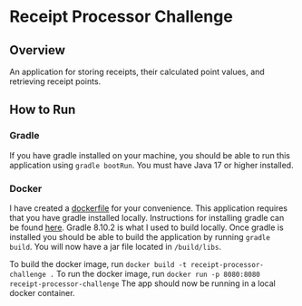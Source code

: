 # Receipt Processor Challenge

## Overview
An application for storing receipts, their calculated point values, and retrieving receipt points.

## How to Run

### Gradle
If you have gradle installed on your machine, you should be able to run this application using `gradle bootRun`.
You must have Java 17 or higher installed.
### Docker
I have created a [dockerfile](Dockerfile) for your convenience.
This application requires that you have gradle installed locally. Instructions for installing gradle can be found [here](https://gradle.org/install/).
Gradle 8.10.2 is what I used to build locally. Once gradle is installed you should be able to build the application by running
`gradle build`. You will now have a jar file located in `/build/libs`.

To build the docker image, run `docker build -t receipt-processor-challenge .`
To run the docker image, run `docker run -p 8080:8080 receipt-processor-challenge`
The app should now be running in a local docker container.